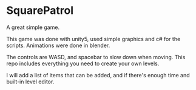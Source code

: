 # SquarePatrol
A great simple game.

This game was done with unity5, used simple graphics and c# for the scripts.
Animations were done in blender.

The controls are WASD, and spacebar to slow down when moving.
This repo includes everything you need to create your own levels.

I will add a list of items that can be added, and if there's enough time and built-in level editor.
